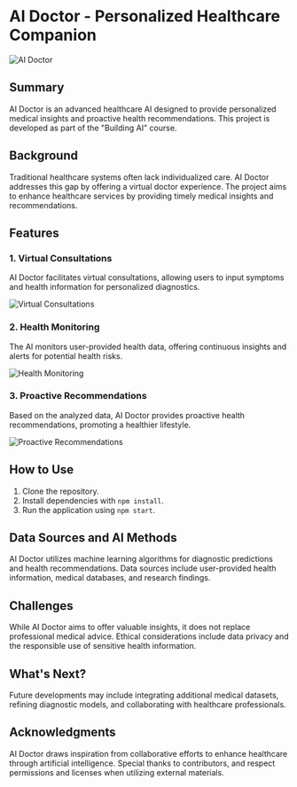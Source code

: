 # AI Doctor - Personalized Healthcare Companion

![AI Doctor]((https://www.google.com/url?sa=i&url=https%3A%2F%2Fdepositphotos.com%2Fit%2Fphotos%2Fdottore.html&psig=AOvVaw0F_M-FbqsXkZlXcUFT9O4D&ust=1704554887979000&source=images&cd=vfe&opi=89978449&ved=0CBAQjRxqFwoTCNC1rvfHxoMDFQAAAAAdAAAAABAD))

## Summary

AI Doctor is an advanced healthcare AI designed to provide personalized medical insights and proactive health recommendations. This project is developed as part of the "Building AI" course.

## Background

Traditional healthcare systems often lack individualized care. AI Doctor addresses this gap by offering a virtual doctor experience. The project aims to enhance healthcare services by providing timely medical insights and recommendations.

## Features

### 1. Virtual Consultations

AI Doctor facilitates virtual consultations, allowing users to input symptoms and health information for personalized diagnostics.

![Virtual Consultations](images/virtual_consultation.png)

### 2. Health Monitoring

The AI monitors user-provided health data, offering continuous insights and alerts for potential health risks.

![Health Monitoring](images/health_monitoring.png)

### 3. Proactive Recommendations

Based on the analyzed data, AI Doctor provides proactive health recommendations, promoting a healthier lifestyle.

![Proactive Recommendations](images/proactive_recommendations.png)

## How to Use

1. Clone the repository.
2. Install dependencies with `npm install`.
3. Run the application using `npm start`.

## Data Sources and AI Methods

AI Doctor utilizes machine learning algorithms for diagnostic predictions and health recommendations. Data sources include user-provided health information, medical databases, and research findings.

## Challenges

While AI Doctor aims to offer valuable insights, it does not replace professional medical advice. Ethical considerations include data privacy and the responsible use of sensitive health information.

## What's Next?

Future developments may include integrating additional medical datasets, refining diagnostic models, and collaborating with healthcare professionals.

## Acknowledgments

AI Doctor draws inspiration from collaborative efforts to enhance healthcare through artificial intelligence. Special thanks to contributors, and respect permissions and licenses when utilizing external materials.
